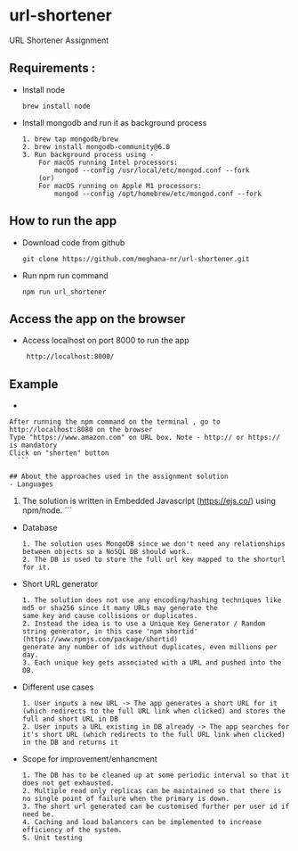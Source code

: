 # url-shortener
URL Shortener Assignment

## Requirements :
 - Install node
    ```
    brew install node
    ```
 - Install mongodb and run it as background process
    ```
    1. brew tap mongodb/brew
    2. brew install mongodb-community@6.0
    3. Run background process using -
        For macOS running Intel processors:
            mongod --config /usr/local/etc/mongod.conf --fork
        (or)
        For macOS running on Apple M1 processors:
            mongod --config /opt/homebrew/etc/mongod.conf --fork
    ```

## How to run the app
- Download code from github
    ```
    git clone https://github.com/meghana-nr/url-shortener.git
    ```
- Run npm run command
    ```
    npm run url_shortener

## Access the app on the browser
 - Access localhost on port 8000 to run the app
    ```
     http://localhost:8000/
    ```

## Example
  -  
  ``` 
  After running the npm command on the terminal , go to http://localhost:8080 on the browser
  Type "https://www.amazon.com" on URL box. Note - http:// or https:// is mandatory
  Click on "shorten" button
    ```

## About the approaches used in the assignment solution
- Languages
   ```
   1. The solution is written in Embedded Javascript (https://ejs.co/) using npm/node.
    ```
   
- Database
    ```
    1. The solution uses MongoDB since we don't need any relationships between objects so a NoSQL DB should work.
    2. The DB is used to store the full url key mapped to the shorturl for it.
    ```
- Short URL generator
    ```
    1. The solution does not use any encoding/hashing techniques like md5 or sha256 since it many URLs may generate the 
    same key and cause collisions or duplicates. 
    2. Instead the idea is to use a Unique Key Generator / Random string generator, in this case 'npm shortid' (https://www.npmjs.com/package/shortid)
    generate any number of ids without duplicates, even millions per day.
    3. Each unique key gets associated with a URL and pushed into the DB.
    ```

- Different use cases
    ```
    1. User inputs a new URL -> The app generates a short URL for it (which redirects to the full URL link when clicked) and stores the full and short URL in DB
    2. User inputs a URL existing in DB already -> The app searches for it's short URL (which redirects to the full URL link when clicked) in the DB and returns it
    ```

- Scope for improvement/enhancment
    ```
    1. The DB has to be cleaned up at some periodic interval so that it does not get exhausted.
    2. Multiple read only replicas can be maintained so that there is no single point of failure when the primary is down.
    3. The short url generated can be customised further per user id if need be.
    4. Caching and load balancers can be implemented to increase efficiency of the system.
    5. Unit testing


    



